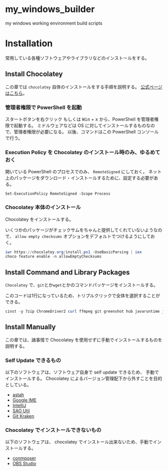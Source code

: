 # my_windows_builder
my windows working environment build scripts

# Installation
常用している各種ソフトウェアやライブラリなどのインストールをする。

## Install Chocolatey
この章では `chocolatey` 自体のインストールをする手順を説明する。
[公式ページはこちら](https://chocolatey.org/install)。

### 管理者権限で PowerShell を起動
スタートボタンを右クリック もしくは <kbd>Win</kbd> + <kbd>x</kbd> から、PowerShell を管理者権限で起動する。
ミドルウェアなどは OS に対してインストールするものなので、管理者権限が必要になる。
以後、コマンドはこの PowerShell コンソールで行う。

### Execution Policy を Chocolatey のインストール時のみ、ゆるめておく
開いている PowerShell のプロセスでのみ、 `RemoteSigned` にしておく。
ネット上のパッケージをダウンロード・インストールするために、設定する必要がある。

```posershell
Set-ExecutionPolicy RemoteSigned -Scope Process
```

### Chocolatey 本体のインストール
Chocolatey をインストールする。

いくつかのパッケージがチェックサムをちゃんと提供してくれていないようなので、
`allow empty checksums` オプションをデフォルトでつけるようにしておく。

```powershell
iwr https://chocolatey.org/install.ps1 -UseBasicParsing | iex
choco feature enable -n allowEmptyChecksums
```

## Install Command and Library Packages
`Chocolatey` で、`git`とか`wget`とかのコマンドパッケージをインストールする。

このコードは1行になっているため、トリプルクリックで全体を選択することができる。

```powershell
cinst -y 7zip ChromeDriver2 curl ffmpeg git greenshot hub javaruntime jdk8 linkshellextension mysql MySql.Utilities mysql.workbench nodejs notepadplusplus plantuml php putty.portable python rsync ruby screentogif SQLite sqlite.analyzer sqlite.shell sysinternals vagrant virtualbox vlc wget whois winmerge-jp wireshark yumi
```

## Install Manually
この章では、諸事情で Chocolatey を使用せずに手動でインストールするものを説明する。

### Self Update できるもの
以下のソフトウェアは、ソフトウェア自身で self update できるため、 手動でインストールする。
Chocolatey によるバージョン管理配下から外すことを目的としている。

* [astah](http://astah.change-vision.com/ja/)
* [Google IME](https://www.google.co.jp/ime/)
* [IntelliJ](https://www.jetbrains.com/)
* [SAO Util](http://www.gpbeta.com/ja/post/develop/sao-utils/)
* [Git Kraken](https://www.gitkraken.com/)

### Chocolatey でインストールできないもの
以下のソフトウェアは、 chocolatey でインストール出来ないため、手動でインストールする。

* [conmposer](https://getcomposer.org/)
* [OBS Studio](https://obsproject.com/)
